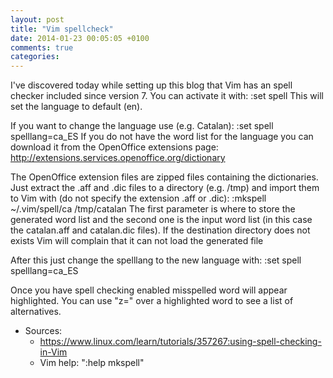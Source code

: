 ```yaml
---
layout: post
title: "Vim spellcheck"
date: 2014-01-23 00:05:05 +0100
comments: true
categories: 
---
```


I've discovered today while setting up this blog that Vim has an spell checker
included since version 7. You can activate it with:
    :set spell 
This will set the language to default (en).

If you want to change the language use (e.g. Catalan):
    :set spell spelllang=ca_ES
If you do not have the word list for the language you can download it from the
OpenOffice extensions page: http://extensions.services.openoffice.org/dictionary

The OpenOffice extension files are zipped files containing the dictionaries.
Just extract the .aff and .dic files to a directory (e.g. /tmp) and import them
to Vim with (do not specify the extension .aff or .dic):
    :mkspell ~/.vim/spell/ca /tmp/catalan
The first parameter is where to store the generated word list and the second
one is the input word list (in this case the catalan.aff and catalan.dic
files). If the destination directory does not exists Vim will complain that it
can not load the generated file

After this just change the spelllang to the new language with:
    :set spell spelllang=ca_ES

Once you have spell checking enabled misspelled word will appear highlighted. You
can use "z=" over a highlighted word to see a list of alternatives.

+ Sources:
  + https://www.linux.com/learn/tutorials/357267:using-spell-checking-in-Vim
  + Vim help: ":help mkspell"
